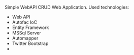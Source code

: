 Simple WebAPI CRUD Web Application.
Used technologies:
- Web API 
- Autofac IoC
- Entity Framework
- MSSql Server
- Automapper
- Twitter Bootstrap
-
